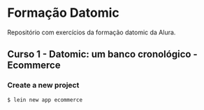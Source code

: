 Formação Datomic
================

Repositório com exercícios da formação datomic da Alura.

## Curso 1 - Datomic: um banco cronológico - Ecommerce

### Create a new project
`$ lein new app ecommerce`

